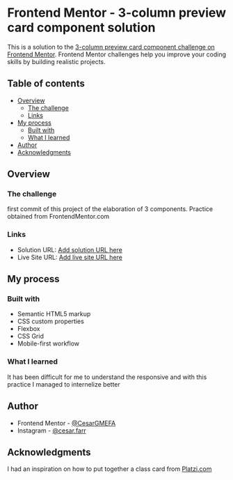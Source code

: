 # Frontend Mentor - 3-column preview card component solution

This is a solution to the [3-column preview card component challenge on Frontend Mentor](https://www.frontendmentor.io/challenges/3column-preview-card-component-pH92eAR2-). Frontend Mentor challenges help you improve your coding skills by building realistic projects. 

## Table of contents

- [Overview](#overview)
  - [The challenge](#the-challenge)
  - [Links](#links)
- [My process](#my-process)
  - [Built with](#built-with)
  - [What I learned](#what-i-learned)
- [Author](#author)
- [Acknowledgments](#acknowledgments)

## Overview

### The challenge

first commit of this project of the elaboration of 3 components. Practice obtained from FrontendMentor.com

### Links

- Solution URL: [Add solution URL here](https://your-solution-url.com)
- Live Site URL: [Add live site URL here](https://your-live-site-url.com)

## My process

### Built with

- Semantic HTML5 markup
- CSS custom properties
- Flexbox
- CSS Grid
- Mobile-first workflow

### What I learned

It has been difficult for me to understand the responsive and with this practice I managed to internelize better

## Author

- Frontend Mentor - [@CesarGMEFA](https://www.frontendmentor.io/profile/CesarGMEFA)
- Instagram - [@cesar.farr](https://www.instagram.com)

## Acknowledgments

I had an inspiration on how to put together a class card from [Platzi.com](www.platzi.com)

